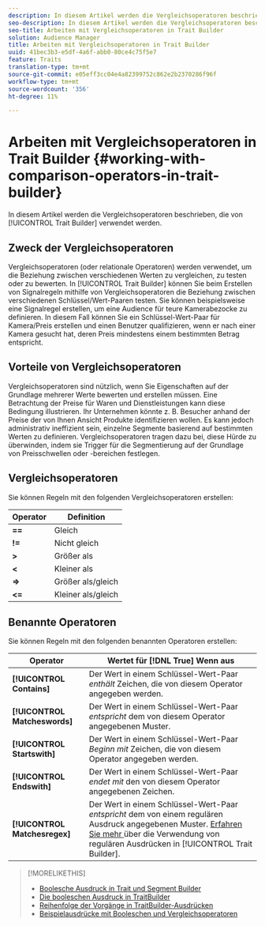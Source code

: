 ```yaml
---
description: In diesem Artikel werden die Vergleichsoperatoren beschrieben, die von Eigenschaften Builder verwendet werden.
seo-description: In diesem Artikel werden die Vergleichsoperatoren beschrieben, die von Eigenschaften Builder verwendet werden.
seo-title: Arbeiten mit Vergleichsoperatoren in Trait Builder
solution: Audience Manager
title: Arbeiten mit Vergleichsoperatoren in Trait Builder
uuid: 41bec3b3-e5df-4a6f-abb0-80ce4c75f5e7
feature: Traits
translation-type: tm+mt
source-git-commit: e05eff3cc04e4a82399752c862e2b2370286f96f
workflow-type: tm+mt
source-wordcount: '356'
ht-degree: 11%

---
```



# Arbeiten mit Vergleichsoperatoren in Trait Builder {#working-with-comparison-operators-in-trait-builder}

In diesem Artikel werden die Vergleichsoperatoren beschrieben, die von [!UICONTROL Trait Builder] verwendet werden.

## Zweck der Vergleichsoperatoren

<!-- c_tb_comparison_operators.xml -->

Vergleichsoperatoren (oder relationale Operatoren) werden verwendet, um die Beziehung zwischen verschiedenen Werten zu vergleichen, zu testen oder zu bewerten. In [!UICONTROL Trait Builder] können Sie beim Erstellen von Signalregeln mithilfe von Vergleichsoperatoren die Beziehung zwischen verschiedenen Schlüssel/Wert-Paaren testen. Sie können beispielsweise eine Signalregel erstellen, um eine Audience für teure Kamerabezocke zu definieren. In diesem Fall können Sie ein Schlüssel-Wert-Paar für Kamera/Preis erstellen und einen Benutzer qualifizieren, wenn er nach einer Kamera gesucht hat, deren Preis mindestens einem bestimmten Betrag entspricht.

## Vorteile von Vergleichsoperatoren

Vergleichsoperatoren sind nützlich, wenn Sie Eigenschaften auf der Grundlage mehrerer Werte bewerten und erstellen müssen. Eine Betrachtung der Preise für Waren und Dienstleistungen kann diese Bedingung illustrieren. Ihr Unternehmen könnte z. B. Besucher anhand der Preise der von Ihnen Ansicht Produkte identifizieren wollen. Es kann jedoch administrativ ineffizient sein, einzelne Segmente basierend auf bestimmten Werten zu definieren. Vergleichsoperatoren tragen dazu bei, diese Hürde zu überwinden, indem sie Trigger für die Segmentierung auf der Grundlage von Preisschwellen oder -bereichen festlegen.

## Vergleichsoperatoren

Sie können Regeln mit den folgenden Vergleichsoperatoren erstellen:

| Operator | Definition |
|---|---|
| **==** | Gleich |
| **!=** | Nicht gleich |
| **>** | Größer als |
| **&lt;** | Kleiner als |
| **=>** | Größer als/gleich |
| **&lt;=** | Kleiner als/gleich |

## Benannte Operatoren

Sie können Regeln mit den folgenden benannten Operatoren erstellen:

| Operator | Wertet für [!DNL True] Wenn aus |
|---|---|
| **[!UICONTROL Contains]** | Der Wert in einem Schlüssel-Wert-Paar *enthält* Zeichen, die von diesem Operator angegeben werden. |
| **[!UICONTROL Matcheswords]** | Der Wert in einem Schlüssel-Wert-Paar *entspricht* dem von diesem Operator angegebenen Muster. |
| **[!UICONTROL Startswith]** | Der Wert in einem Schlüssel-Wert-Paar *Beginn mit* Zeichen, die von diesem Operator angegeben werden. |
| **[!UICONTROL Endswith]** | Der Wert in einem Schlüssel-Wert-Paar *endet mit* den von diesem Operator angegebenen Zeichen. |
| **[!UICONTROL Matchesregex]** | Der Wert in einem Schlüssel-Wert-Paar *entspricht* dem von einem regulären Ausdruck angegebenen Muster. [Erfahren Sie mehr ](../../features/traits/trait-builder-regex.md) über die Verwendung von regulären Ausdrücken in  [!UICONTROL Trait Builder]. |

>[!MORELIKETHIS]
>
>* [Boolesche Ausdruck in Trait und Segment Builder](../../reference/boolean-expressions-tsb.md)
>* [Die booleschen Ausdruck in TraitBuilder](../../reference/boolean-expressions-tsb.md)
>* [Reihenfolge der Vorgänge in TraitBuilder-Ausdrücken](../../features/traits/trait-operator-precedence.md)
>* [Beispielausdrücke mit Booleschen und Vergleichsoperatoren](../../features/traits/trait-expression-samples.md)

